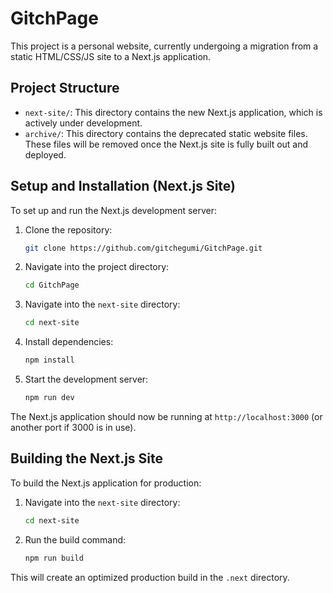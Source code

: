 # GitchPage

This project is a personal website, currently undergoing a migration from a static HTML/CSS/JS site to a Next.js application.

## Project Structure

- `next-site/`: This directory contains the new Next.js application, which is actively under development.
- `archive/`: This directory contains the deprecated static website files. These files will be removed once the Next.js site is fully built out and deployed.

## Setup and Installation (Next.js Site)

To set up and run the Next.js development server:

1. Clone the repository:
   ```bash
   git clone https://github.com/gitchegumi/GitchPage.git
   ```
2. Navigate into the project directory:
   ```bash
   cd GitchPage
   ```
3. Navigate into the `next-site` directory:
   ```bash
   cd next-site
   ```
4. Install dependencies:
   ```bash
   npm install
   ```
5. Start the development server:
   ```bash
   npm run dev
   ```

The Next.js application should now be running at `http://localhost:3000` (or another port if 3000 is in use).

## Building the Next.js Site

To build the Next.js application for production:

1. Navigate into the `next-site` directory:
   ```bash
   cd next-site
   ```
2. Run the build command:
   ```bash
   npm run build
   ```

This will create an optimized production build in the `.next` directory.
